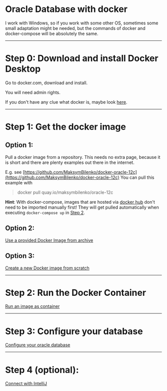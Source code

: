 # Oracle Database with docker

I work with Windows, so if you work with some other OS, sometimes some small adaptation might be needed, but the commands of docker and docker-compose will be absolutely the same.

---

# Step 0: Download and install Docker Desktop

Go to docker.com, download and install. 

You will need admin rights.

If you don't have any clue what docker is, maybe look [here](../common/docker.md).

---

# Step 1: Get the docker image

## Option 1:

Pull a docker image from a repository.
This needs no extra page, because it is short and there are plenty examples out there in the internet.

E.g. see [https://github.com/MaksymBilenko/docker-oracle-12c](https://github.com/MaksymBilenko/docker-oracle-12c)
You can pull this example with

> docker pull quay.io/maksymbilenko/oracle-12c

**Hint**:
With docker-compose, images that are hosted via [docker hub](https://hub.docker.com/search?q=&type=image) don't need to be imported manually first!
They will get pulled automatically when executing `docker-compose up` in [Step 2](#step-2-run-the-docker-container).

## Option 2:
[Use a provided Docker Image from archive](../common/step1/importDockerImage.md)

## Option 3:
[Create a new Docker image from scratch](../common/step1/createOracleDockerImage.md)

---

# Step 2: Run the Docker Container
[Run an image as container](../common/step2/runDockerContainer.md)

---

# Step 3: Configure your database
[Configure your oracle database](configureOracleDbInContainer.md)

---

# Step 4 (optional): 
[Connect with IntelliJ](connectWithIntelliJ.md)
